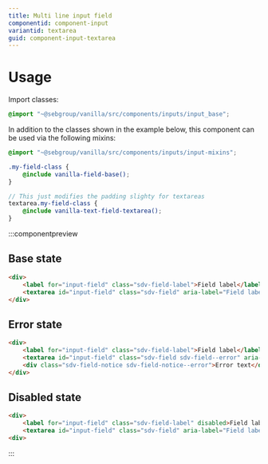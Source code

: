 ```yaml
---
title: Multi line input field
componentid: component-input
variantid: textarea
guid: component-input-textarea
---
```

# Usage
Import classes:
```scss
@import "~@sebgroup/vanilla/src/components/inputs/input_base";
```

In addition to the classes shown in the example below, this component can be used via the following mixins:
```scss
@import "~@sebgroup/vanilla/src/components/inputs/input-mixins";

.my-field-class {
    @include vanilla-field-base();
}

// This just modifies the padding slighty for textareas
textarea.my-field-class {
    @include vanilla-text-field-textarea();
}
```

:::componentpreview
## Base state
```html
<div>
    <label for="input-field" class="sdv-field-label">Field label</label>
    <textarea id="input-field" class="sdv-field" aria-label="Field label" placeholder="Input field"></textarea>
</div>
```

## Error state
```html
<div>
    <label for="input-field" class="sdv-field-label">Field label</label>
    <textarea id="input-field" class="sdv-field sdv-field--error" aria-label="Field label" placeholder="Input field"></textarea>
    <div class="sdv-field-notice sdv-field-notice--error">Error text</div>
</div>
```

## Disabled state
```html
<div>
    <label for="input-field" class="sdv-field-label" disabled>Field label</label>
    <textarea id="input-field" class="sdv-field" aria-label="Field label" placeholder="Input field" disabled></textarea>
<div>
```
:::

